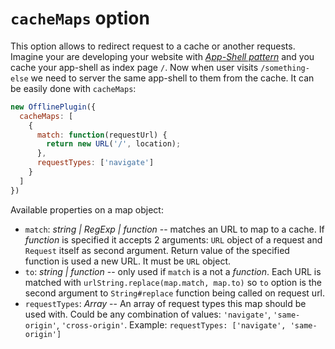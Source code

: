 # `cacheMaps` option

This option allows to redirect request to a cache or another requests. Imagine your are developing your website with [_App-Shell pattern_](https://medium.com/google-developers/instant-loading-web-apps-with-an-application-shell-architecture-7c0c2f10c73) and you cache your app-shell as index page `/`. Now when user visits `/something-else` we need to server the same app-shell to them from the cache. It can be easily done with `cacheMaps`:

```js
new OfflinePlugin({
  cacheMaps: [
    {
      match: function(requestUrl) {
        return new URL('/', location);
      },
      requestTypes: ['navigate']
    }
  ]
})
```

Available properties on a map object:

* `match`: _string | RegExp | function_ -- matches an URL to map to a cache. If _function_ is specified it accepts 2 arguments: `URL` object of a request and `Request` itself as second argument. Return value of the specified function is used a new URL. It must be `URL` object.
* `to`: _string | function_ -- only used if `match` is a not a _function_. Each URL is matched with `urlString.replace(map.match, map.to)` so `to` option is the second argument to `String#replace` function being called on request url.
* `requestTypes`: _Array<string>_ -- An array of request types this map should be used with. Could be any combination of values: `'navigate'`, `'same-origin'`, `'cross-origin'`. Example: `requestTypes: ['navigate', 'same-origin']`